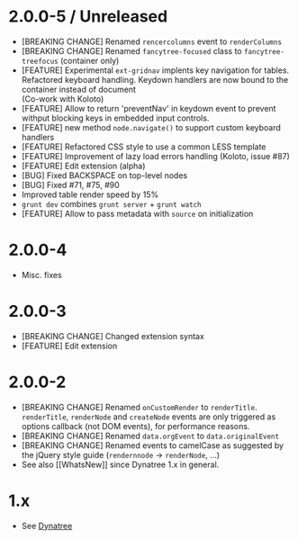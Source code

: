 # 2.0.0-5 / Unreleased

  * [BREAKING CHANGE] Renamed `rencercolumns` event to `renderColumns`
  * [BREAKING CHANGE] Renamed `fancytree-focused` class to `fancytree-treefocus` (container only)
  * [FEATURE] Experimental `ext-gridnav` implents key navigation for tables.
    Refactored keyboard handling. Keydown handlers are now bound to the container instead of document  
    (Co-work with Koloto)
  * [FEATURE] Allow to return 'preventNav' in keydown event to prevent withput blocking keys in embedded input controls.
  * [FEATURE] new method `node.navigate()` to support custom keyboard handlers
  * [FEATURE] Refactored CSS style to use a common LESS template
  * [FEATURE] Improvement of lazy load errors handling (Koloto, issue #87)
  * [FEATURE] Edit extension (alpha)
  * [BUG] Fixed BACKSPACE on top-level nodes
  * [BUG] Fixed #71, #75, #90
  * Improved table render speed by 15%
  * `grunt dev` combines `grunt server` + `grunt watch`
  * [FEATURE] Allow to pass metadata with `source` on initialization


# 2.0.0-4

  * Misc. fixes


# 2.0.0-3

  * [BREAKING CHANGE] Changed extension syntax
  * [FEATURE] Edit extension


# 2.0.0-2

  * [BREAKING CHANGE] Renamed `onCustomRender` to `renderTitle`.  
    `renderTitle`, `renderNode` and `createNode` events are only triggered as options callback (not DOM events), for performance reasons.
  * [BREAKING CHANGE] Renamed `data.orgEvent` to `data.originalEvent`
  * [BREAKING CHANGE] Renamed events to camelCase as suggested by the jQuery style guide (`rendernnode` -> `renderNode`, ...)
  * See also [[WhatsNew]] since Dynatree 1.x in general.


# 1.x

* See [Dynatree](https://code.google.com/p/dynatree/)
